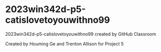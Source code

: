 # 2023win342d-p5-catislovetoyouwithno99
2023win342d-p5-catislovetoyouwithno99 created by GitHub Classroom

Created by Houming Ge and Trenton Allison for Project 5


